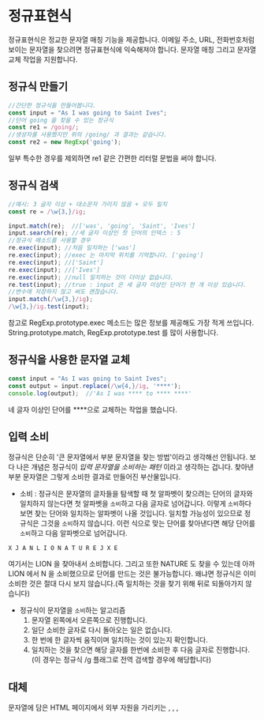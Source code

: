 # 정규표현식
정규표현식은 정교한 문자열 매칭 기능을 제공합니다. 이메일 주소, URL, 전화번호처럼 보이는 문자열을 찾으려면 정규표현식에 익숙해져야 합니다. 문자열 매칭 그리고 문자열 교체 작업을 지원합니다.
## 정규식 만들기
```javascript
//간단한 정규식을 만들어봅니다.
const input = "As I was going to Saint Ives";
//단어 going 을 찾을 수 있는 정규식
const re1 = /going/;
//생성자를 사용했지만 위의 /going/ 과 결과는 같습니다.
const re2 = new RegExp('going');
```
일부 특수한 경우를 제외하면 re1 같은 간편한 리터럴 문법을 써야 합니다.
## 정규식 검색
```javascript
//예시: 3 글자 이상 + 대소문자 가리지 않음 + 모두 일치
const re = /\w{3,}/ig;

input.match(re);  //['was', 'going', 'Saint', 'Ives']
input.search(re); //세 글자 이상인 첫 단어의 인덱스 : 5
//정규식 메소드를 사용할 경우
re.exec(input); //처음 일치하는 ['was']
re.exec(input); //exec 는 마지막 위치를 기억합니다. ['going']
re.exec(input); //['Saint']
re.exec(input); //['Ives']
re.exec(input); //null 일치하는 것이 더이상 없습니다.
re.test(input); //true : input 은 세 글자 이상인 단어가 한 개 이상 있습니다.
//변수에 저장하지 않고 써도 괜찮습니다.
input.match(/\w{3,}/ig);
/\w{3,}/ig.test(input);
```
참고로 RegExp.prototype.exec 메소드는 많은 정보를 제공해도 가장 적게 쓰입니다. String.prototype.match, RegExp.prototype.test 를 많이 사용합니다.
## 정규식을 사용한 문자열 교체
```javascript
const input = "As I was going to Saint Ives";
const output = input.replace(/\w{4,}/ig, '****');
console.log(output);  //'As I was **** to **** ****'
```
네 글자 이상인 단어를 ****으로 교체하는 작업을 했습니다.
## 입력 소비
정규식은 단순히 '큰 문자열에서 부분 문자열을 찾는 방법'이라고 생각해선 안됩니다. 보다 나은 개념은 정규식이 *입력 문자열을 소비하는 패턴* 이라고 생각하는 겁니다. 찾아낸 부분 문자열은 그렇게 소비한 결과로 만들어진 부산물입니다.
- 소비 : 정규식은 문자열의 글자들을 탐색할 때 첫 알파벳이 찾으려는 단어의 글자와 일치하지 않는다면 첫 알파벳을 `소비`하고 다음 글자로 넘어갑니다. 이렇게 `소비`하다보면 찾는 단어와 일치하는 알파벳이 나올 것입니다. 일치할 가능성이 있으므로 정규식은 그것을 `소비`하지 않습니다. 이런 식으로 맞는 단어를 찾아낸다면 해당 단어를 `소비`하고 다음 알파벳으로 넘어갑니다.
```
X J A N L I O N A T U R E J X E
```
여기서는 LION 을 찾아내서 소비합니다. 그리고 또한 NATURE 도 찾을 수 있는데 아까 LION 에서 N 을 소비했으므로 단어를 만드는 것은 불가능합니다. 왜냐면 정규식은 이미 소비한 것은 절대 다시 보지 않습니다.(즉 일치하는 것을 찾기 위해 뒤로 되돌아가지 않습니다)
- 정규식이 문자열을 `소비`하는 알고리즘
  1. 문자열 왼쪽에서 오른쪽으로 진행합니다.
  2. 일단 소비한 글자로 다시 돌아오는 일은 없습니다.
  3. 한 번에 한 글자씩 움직이며 일치하는 것이 있는지 확인합니다.
  4. 일치하는 것을 찾으면 해당 글자를 한번에 소비한 후 다음 글자로 진행합니다.(이 경우는 정규식 /g 플래그로 전역 검색할 경우에 해당합니다)
## 대체
문자열에 담은 HTML 페이지에서 외부 자원을 가리키는 <a>, <area>, <link>, <script>, <source>, <meta>를 모두 찾고 싶을 때는 어떻게 할까요. 태그의 대소문자가 통일되지 않을 경우도 있습니다. 이럴 때는 정규식의 `대체`를 사용합니다.
```javascript
const html = 'HTML with <a href="/one">one link</a>, and some javascript' +
  '<script src="stuff.js">';
//이 정규식의 의미는 '텍스트에서 area, a, link, script, source 를 대소문자 가리지 말고 모두 찾으라'입니다.
const matches = html.match(/area|a|link|script|source/ig);
```
여기서 `|`(파이프)는 대체를 뜻하는 메타 문자, `ig`는 대소문자 구별 없이 + 전체를 검색한다는 뜻입니다. g 플래그가 없다면 일치하는 것 중 첫 번째만 반환합니다.
정규식은 왼쪽에서 오른쪽으로 평가하기에 area 를 a 보다 먼저 썼습니다. 이 이유는 LION, NATURE 사례에서 알 수 있습니다. a 를 먼저 쓴다면 검색 시 a 를 소비하면 area 를 소비하는 게 불가능해지기 때문입니다. 그러니 이렇게 겹치는 것이 있을 때는 더 큰 것을 먼저 씁니다. 작은 것을 먼저 쓰면 큰 것을 절대 찾지 못하게 됩니다.
## HTML 찾기
정규식은 HTML 을 분석할 수 없습니다. 분석하려면 각 부분을 구성 요소로 완전히 분해할 수 있어야 하는데, 정규식은 아주 간단한 언어만 분석할 수 있습니다. 물론 정규식으로 복잡한 언어를 분석하기도 하지만, 정규식의 한계를 이해하고 상황에 따라 더 알맞은 방법을 찾아야 합니다.
정규식을
```javascript
const html = '<br> [!CDATA[[<br>]]]';
const matches = html.match(/<br>/ig);
console.log(matches) //['<br>', '<br>']
```
여기서의 진짜 <br>태그는 하나입니다. 나머지는 글자 데이터입니다. 정규식은 `<p> <a>aa</a> </p>`같은 계층적 구조에 매우 취약합니다. 다시 말하자면 정규식은 HTML 처럼 매우 복잡한 것을 검색하기에는 알맞지 않습니다.
## 문자셋
`문자셋`은 글자 하나를 다른 것으로 `대체`하는 방법을 간단히 줄인 것입니다.
```javascript
const beer99 = "99 bottles of beer on the wall " +
  'take 1 down and pass it around -- ' +
  '98 bottles of beer on the wall.';

//문자열 안의 숫자를 모두 찾습니다.
const matches = beer99.match(/0|1|2|3|4|5|6|7|8|9/g); //["9", "9", "1", "9", "8"]
//문자셋으로 간략히 표현합니다. m2 가 더 좋은 방법입니다.
const m1 = beer99.match(/[0123456789]/g);
const m2 = beer99.match(/[0-9]/g);

//글자와 숫자, 기타 구두점을 찾습니다.(사실 공백만 빼고 다 찾습니다)
const match = beer99.match(/[\-0-9a-z.]/ig) //75글자. ['9', '9', 'b', 'o'...]
//원래 문자열에서 공백만 찾습니다.
const match2 = beer99.match(/[^\-0-9a-z.]/);
```
- matches 의 방법은 글자를 찾을 때, 숫자와 글자 모두를 찾을 때 각각 또 다시 만들어야 합니다. 그래서 `문자셋`으로 간편히 표현하는 것입니다.
- match 안의 정규식에서 숫자와 알파벳 순서는 중요치 않습니다.(`/[.a-z0-9\-]/ig`도 가능) 하이픈 `-`은 이스케이프`\`해야합니다. 그러지 않으면 하이픈을 범위 표시 메타문자로 간주합니다.
- match2 안의 정규식은 캐럿`^`을 사용했습니다. 캐럿으로 특정 문자, 또는 범위를 제외합니다.
